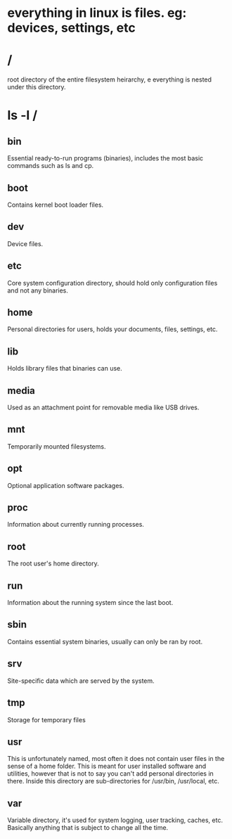 # everything in linux is files. eg: devices, settings, etc

# /

root directory of the entire filesystem heirarchy, e
everything is nested under this directory.

# ls -l /

## bin

Essential ready-to-run programs (binaries), includes the most basic commands such as ls and cp.

## boot

Contains kernel boot loader files.

## dev

Device files.

## etc

Core system configuration directory, should hold only configuration files and not any binaries.

## home

Personal directories for users, holds your documents, files, settings, etc.

## lib

Holds library files that binaries can use.

## media

Used as an attachment point for removable media like USB drives.

## mnt

Temporarily mounted filesystems.

## opt

Optional application software packages.

## proc

Information about currently running processes.

## root

The root user's home directory.

## run

Information about the running system since the last boot.

## sbin

Contains essential system binaries, usually can only be ran by root.

## srv

Site-specific data which are served by the system.

## tmp

Storage for temporary files

## usr

This is unfortunately named, most often it does not contain user files in the sense of a home folder. This is meant for user installed software and utilities, however that is not to say you can't add personal directories in there. Inside this directory are sub-directories for /usr/bin, /usr/local, etc.

## var

Variable directory, it's used for system logging, user tracking, caches, etc. Basically anything that is subject to change all the time.
